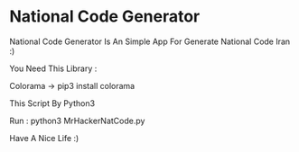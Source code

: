 # National Code Generator





National Code Generator Is An Simple App For Generate National Code Iran :)


You Need This Library :


Colorama -> pip3 install colorama

This Script By Python3

Run :
python3 MrHackerNatCode.py


Have A Nice Life :)

